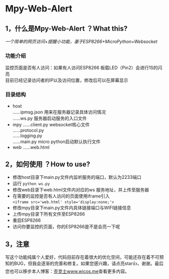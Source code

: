 
# Mpy-Web-Alert
## 1，什么是Mpy-Web-Alert ？What this?
*一个简单的网页访问+提醒小功能，基于ESP8266+MicroPython+Websocket*  
### 功能介绍
监控页面是否有人访问：如果有人访问ESP8266 板载LED（Pin2）会进行1S的闪亮  
目前已经记录访问者的IP以及访问位置，修改后可以在屏幕显示
### 目录结构
- host  
......ipmsg.json 用来在服务器记录具体访问情况  
......ws.py 服务器启动服务的入口文件  
- mpy
......client.py websocket核心文件  
......protocol.py  
......logging.py  
......main.py  micro python启动默认执行文件
- web
......web.html
## 2，如何使用 ？How to use?
- 修改host目录下main.py文件内监听服务的端口，默认为2233端口
- 运行 ```python ws.py```
- 修改web目录下web.html文件内对应的ws 服务地址，并上传至服务器
- 在需要的监控是否有人访问的页面使用iframe引入  
```<iframe src='web.html' style='display:none;'>```
- 修改mpy目录下main.py文件内具体链接端口与WIFI链接信息
- 上传mpy目录下所有文件至ESP8266
- 重启ESP8266
- 访问你要监控的页面，你的ESP8266是不是会亮一下呢
## 3，注意
写这个功能纯属个人爱好，代码目前存在着很大的优化空间，可能还存在着不可预知的BUG，但我会逐渐的完善和修复。如果您感兴趣，请点亮star👍，谢谢。最后您也可以移步本人博客：[歪克士www.wicos.me](https://www.wicos.me)查看更多内容。